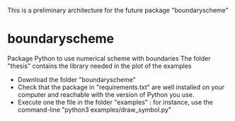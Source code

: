 This is a preliminary architecture for the future package "boundaryscheme" 


# boundaryscheme
Package Python to use numerical scheme with boundaries
The folder "thesis" contains the library needed in the plot of the examples

- Download the folder "boundaryscheme"
- Check that the package in "requirements.txt" are well installed on your computer and reachable with the version of Python you use.
- Execute one the file in the folder "examples" : for instance, use the command-line "python3 examples/draw_symbol.py"